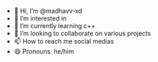 - 👋 Hi, I’m @madhavv-xd
- 👀 I’m interested in 
- 🌱 I’m currently learning c++
- 💞️ I’m looking to collaborate on various projects
- 📫 How to reach me social medias
- 😄 Pronouns: he/him


<!---
madhavv-xd/madhavv-xd is a ✨ special ✨ repository because its `README.md` (this file) appears on your GitHub profile.
You can click the Preview link to take a look at your changes.
--->
